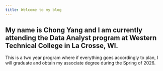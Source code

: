```yaml
---
title: Welcome to my blog
---
```

My name is Chong Yang and I am currently attending the Data Analyst program at Western Technical College in La Crosse, WI.
---
This is a two year program where if everything goes accordingly to plan, I will graduate and obtain my associate degree during the Spring of 2026.
